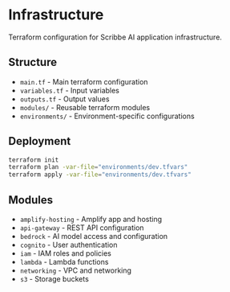 # Infrastructure

Terraform configuration for Scribbe AI application infrastructure.

## Structure

- `main.tf` - Main terraform configuration
- `variables.tf` - Input variables
- `outputs.tf` - Output values
- `modules/` - Reusable terraform modules
- `environments/` - Environment-specific configurations

## Deployment

```bash
terraform init
terraform plan -var-file="environments/dev.tfvars"
terraform apply -var-file="environments/dev.tfvars"
```

## Modules

- `amplify-hosting` - Amplify app and hosting
- `api-gateway` - REST API configuration
- `bedrock` - AI model access and configuration
- `cognito` - User authentication
- `iam` - IAM roles and policies
- `lambda` - Lambda functions
- `networking` - VPC and networking
- `s3` - Storage buckets